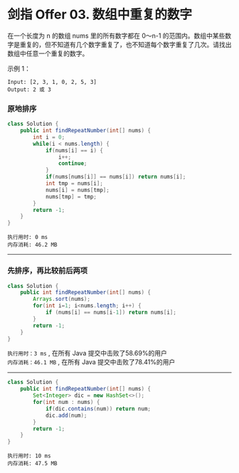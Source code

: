 # 剑指 Offer 03. 数组中重复的数字
在一个长度为 n 的数组 nums 里的所有数字都在 0～n-1 的范围内。数组中某些数字是重复的，但不知道有几个数字重复了，也不知道每个数字重复了几次。请找出数组中任意一个重复的数字。

示例 1：
```
Input: [2, 3, 1, 0, 2, 5, 3]
Output: 2 或 3
```
### 原地排序
```java
class Solution {
    public int findRepeatNumber(int[] nums) {
        int i = 0;
        while(i < nums.length) {
            if(nums[i] == i) {
                i++;
                continue;
            }
            if(nums[nums[i]] == nums[i]) return nums[i];
            int tmp = nums[i];
            nums[i] = nums[tmp];
            nums[tmp] = tmp;
        }
        return -1;
    }
}
```
`执行用时: 0 ms`  
`内存消耗: 46.2 MB`  

***
### 先排序，再比较前后两项
```java
class Solution {
    public int findRepeatNumber(int[] nums) {
        Arrays.sort(nums);
        for(int i=1; i<nums.length; i++) {
            if (nums[i] == nums[i-1]) return nums[i];
        }
        return -1;
    }
}
```
`执行用时：3 ms` ,  在所有 Java 提交中击败了58.69%的用户   
`内存消耗：46.1 MB` , 在所有 Java 提交中击败了78.41%的用户 
***

```java
class Solution {
    public int findRepeatNumber(int[] nums) {
        Set<Integer> dic = new HashSet<>();
        for(int num : nums) {
            if(dic.contains(num)) return num;
            dic.add(num);
        }
        return -1;
    }
}
```
`执行用时: 10 ms`  
`内存消耗: 47.5 MB`  
